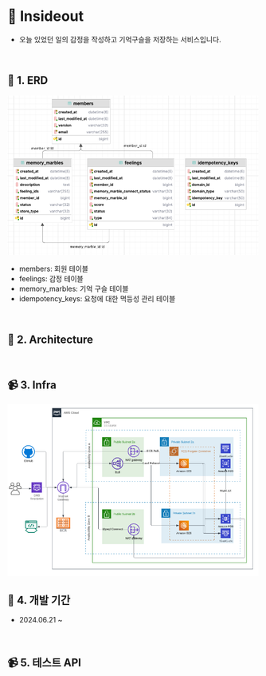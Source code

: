 # 📅 Insideout

- 오늘 있었던 일의 감정을 작성하고 기억구슬을 저장하는 서비스입니다.

<br/>

## 🌟 1. ERD

![img.png](readmeImage/erd.png)

- members: 회원 테이블
- feelings: 감정 테이블
- memory_marbles: 기억 구슬 테이블
- idempotency_keys: 요청에 대한 멱등성 관리 테이블

<br/>

## 📜 2. Architecture


<br/>

## 📹 3. Infra

![img.png](readmeImage/infra.png)

## 📆 4. 개발 기간
- 2024.06.21 ~ 

<br/>

## 📹 5. 테스트 API

